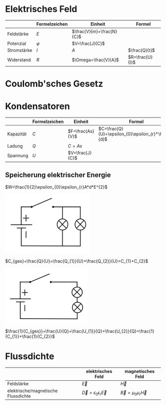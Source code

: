 # Elektrisches Feld

|             | Formelzeichen | Einheit                   | Formel          |
| ----------- | ------------- | ------------------------- | --------------- |
| Feldstärke  | $E$           | $\frac{V}{m}=\frac{N}{C}$ |                 |
| Potenzial   | $\varphi$     | $V=\frac{J}{C}$           |                 |
| Stromstärke | $I$           | $A$                       | $\frac{Q}{t}$   |
| Widerstand  | $R$           | $\Omega=\frac{V}{A}$      | $R=\frac{U}{I}$ |

# Coulomb'sches Gesetz

# Kondensatoren

|           | Formelzeichen | Einheit          | Formel                                               |
| --------- | ------------- | ---------------- | ---------------------------------------------------- |
| Kapazität | $C$           | $F=\frac{As}{V}$ | $C=\frac{Q}{U}=\epsilon_{0}\epsilon_{r}*\frac{A}{d}$ |
| Ladung    | $Q$           | $C=As$           |                                                      |
| Spannung  | $U$           | $V=\frac{J}{C}$  |                                                      |

## Speicherung elektrischer Energie

$W=\frac{1}{2}\epsilon_{0}\epsilon_{r}A*d*E^{2}$

![](../Working%20Materials/Elektrisches%20Feld/Parallelschaltung.png)

$C_{ges}=\frac{Q}{U}=\frac{Q_{1}}{U}+\frac{Q_{2}}{U}=C_{1}+C_{2}$

![](../Working%20Materials/Elektrisches%20Feld/Reihenschaltung.png)

$\frac{1}{C_{ges}}=\frac{U}{Q}=\frac{U_{1}}{Q}+\frac{U_{2}}{Q}=\frac{1}{C_{1}}+\frac{1}{C_{2}}$

# Flussdichte

|                                     | elektrisches Feld                     | magnetisches Feld           |
| ----------------------------------- | ------------------------------------- | --------------------------- |
| Feldstärke                          | $\vec{E}$                             | $\vec{H}$                   |
| elektrische/magnetische Flussdichte | $\vec{D}=\epsilon_0\epsilon_r\vec{E}$ | $\vec{B}=\mu_0\mu_r\vec{H}$ |

